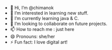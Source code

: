- 👋 Hi, I’m @chimanok
- 👀 I’m interested in learning new stuff.
- 🌱 I’m currently learning java & C.
- 💞️ I’m looking to collaborate on future projects.
- 📫 How to reach me : just here
- 😄 Pronouns: she/her
- ⚡ Fun fact: I love digital art! 

<!---
chimanok/chimanok is a ✨ special ✨ repository because its `README.md` (this file) appears on your GitHub profile.
You can click the Preview link to take a look at your changes.
--->
